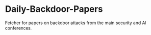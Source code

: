 # Daily-Backdoor-Papers
Fetcher for papers on backdoor attacks from the main security and AI conferences.
